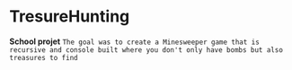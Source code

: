 # TresureHunting
**School projet**
```The goal was to create a Minesweeper game that is recursive and console built where you don't only have bombs but also treasures to find```
